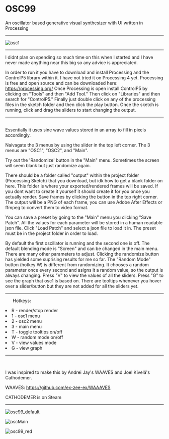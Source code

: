 # OSC99
An oscillator based generative visual synthesizer with UI written in Processing
<hr>

![osc1](https://user-images.githubusercontent.com/32662359/208203458-a127ff38-2c64-4f7c-98b6-3da79e943073.png)
<hr>


I didnt plan on spending so much time on this when I started and I have never made anything near this big so any advice is appreciated.

In order to run it you have to download and install Processing and the ControlP5 library within it. I have not tried it on Processing 4 yet.
Processing is free and open source and can be downloaded here:
https://processing.org/
Once Processing is open install ControlP5 by clicking on "Tools" and then "Add Tool."
Then click on "Libraries" and then search for "ControlP5."
Finally just double click on any of the processing files in the sketch folder and then click the play button. 
Once the sketch is running, click and drag the sliders to start changing the output. 
<br/>
<hr>
<br/>
Essentially it uses sine wave values stored in an array to fill in pixels accordingly. 

Naivagate the 3 menus by using the slider in the top left corner. The 3 menus are "OSC1", "OSC2", and "Main".

Try out the 'Randomize' button in the "Main" menu. Sometimes the screen will seem blank but just randomize again.

There should be a folder called "output" within the project folder (Processing Sketch) that you download, but idk how to get a blank folder on here.
This folder is where your exported/rendered frames will be saved. If you dont want to create it yourself it should create it for you once you actually render. Save frames by clicking the button in the top right corner. The output will be a PNG of each frame, you can use Adobe After Effects or ffmpeg to convert them to video format. 

You can save a preset by going to the "Main" menu you clicking "Save Patch". All the values for each parameter will be stored in a human readable json file. Click "Load Patch" and select a json file to load it in. The preset must be in the project folder in order to load.  

By default the first oscillator is running and the second one is off. The default blending mode is "Screen" and can be changed in the main menu. There are many other parameters to adjust. Clicking the randomize button has yielded some suprising results for me so far. The "Random Mode" button (hotkey W) is different from randomizing. It chooses a random parameter once every second and asigns it a random value, so the output is always changing. Press "V" to view the values of all the sliders. Press "G" to see the graph that osc1 is based on. There are tooltips whenever you hover over a slider/button but they are not added for all the sliders yet. 
<br/>
<hr>
<ul>Hotkeys: </ul>
	<li>R - render/stop render</li>
	<li>1 - osc1 menu</li>
	<li>2 - osc2 menu</li>
	<li>3 - main menu</li>
	<li>T - toggle tooltips on/off</li>
	<li>W - random mode on/off</li>
	<li>V - view values mode</li>
	<li>G - view graph</li>

<hr>
<br/>


I was inspired to make this by Andrei Jay's WAAVES and Joel Kivelä's Cathodemer. 

WAAVES:
https://github.com/ex-zee-ex/WAAAVES

CATHODEMER is on Steam


<hr>

![osc99_default](https://user-images.githubusercontent.com/32662359/208203596-cae7057b-8972-4e68-abf7-69f63c9d1f58.png)

![oscMain](https://user-images.githubusercontent.com/32662359/208203935-28dc0849-3abf-4ed7-b158-3c0d237f985b.png)

![osc99_red](https://user-images.githubusercontent.com/32662359/208203946-40fc876e-8b8e-4b48-9159-87564af9b96d.png)







